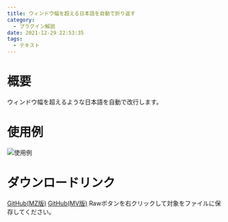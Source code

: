 ```yaml
---
title: ウィンドウ幅を超える日本語を自動で折り返す
category:
  - プラグイン解説
date: 2021-12-29 22:53:35
tags:
  - テキスト
---
```


# 概要

ウィンドウ幅を超えるような日本語を自動で改行します。

# 使用例

![使用例](auto-line-break.png "使用例")

# ダウンロードリンク

[GitHub(MZ版)](https://github.com/elleonard/DarkPlasma-MZ-Plugins/blob/release/DarkPlasma_AutoLineBreak.js)
[GitHub(MV版)](https://github.com/elleonard/DarkPlasma-MV-Plugins/blob/release/DarkPlasma_AutoLineBreak.js)
Rawボタンを右クリックして対象をファイルに保存してください。
